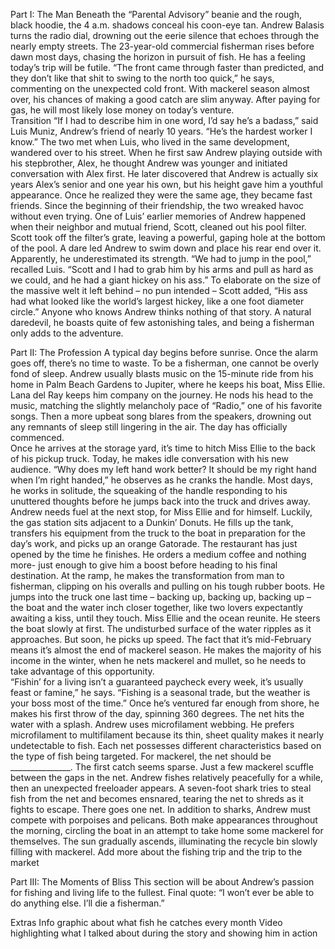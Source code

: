 Part I: The Man
Beneath the “Parental Advisory” beanie and the rough, black hoodie, the 4 a.m. shadows conceal his coon-eye tan. Andrew Balasis turns the radio dial, drowning out the eerie silence that echoes through the nearly empty streets. The 23-year-old commercial fisherman rises before dawn most days, chasing the horizon in pursuit of fish. He has a feeling today’s trip will be futile. 
“The front came through faster than predicted, and they don’t like that shit to swing to the north too quick,” he says, commenting on the unexpected cold front.
With mackerel season almost over, his chances of making a good catch are slim anyway. After paying for gas, he will most likely lose money on today’s venture.  
Transition
 “If I had to describe him in one word, I’d say he’s a badass,” said Luis Muniz, Andrew’s friend of nearly 10 years. “He’s the hardest worker I know.” 
The two met when Luis, who lived in the same development, wandered over to his street. When he first saw Andrew playing outside with his stepbrother, Alex, he thought Andrew was younger and initiated conversation with Alex first. He later discovered that Andrew is actually six years Alex’s senior and one year his own, but his height gave him a youthful appearance. Once he realized they were the same age, they became fast friends.
Since the beginning of their friendship, the two wreaked havoc without even trying. One of Luis’ earlier memories of Andrew happened when their neighbor and mutual friend, Scott, cleaned out his pool filter. Scott took off the filter’s grate, leaving a powerful, gaping hole at the bottom of the pool. A dare led Andrew to swim down and place his rear end over it. Apparently, he underestimated its strength.
“We had to jump in the pool,” recalled Luis. “Scott and I had to grab him by his arms and pull as hard as we could, and he had a giant hickey on his ass.”
To elaborate on the size of the massive welt it left behind – no pun intended – Scott  added, “His ass had what looked like the world’s largest hickey, like a one foot diameter circle.” 
Anyone who knows Andrew thinks nothing of that story. A natural daredevil, he boasts quite of few astonishing tales, and being a fisherman only adds to the adventure. 

Part II: The Profession
A typical day begins before sunrise. Once the alarm goes off, there’s no time to waste. To be a fisherman, one cannot be overly fond of sleep. Andrew usually blasts music on the 15-minute ride from his home in Palm Beach Gardens to Jupiter, where he keeps his boat, Miss Ellie. Lana del Ray keeps him company on the journey. He nods his head to the music, matching the slightly melancholy pace of “Radio,” one of his favorite songs. Then a more upbeat song blares from the speakers, drowning out any remnants of sleep still lingering in the air. The day has officially commenced.   
Once he arrives at the storage yard, it’s time to hitch Miss Ellie to the back of his pickup truck. Today, he makes idle conversation with his new audience. 
	“Why does my left hand work better? It should be my right hand when I’m right handed,” he observes as he cranks the handle. 
Most days, he works in solitude, the squeaking of the handle responding to his unuttered thoughts before he jumps back into the truck and drives away. 
Andrew needs fuel at the next stop, for Miss Ellie and for himself.  Luckily, the gas station sits adjacent to a Dunkin’ Donuts. He fills up the tank, transfers his equipment from the truck to the boat in preparation for the day’s work, and picks up an orange Gatorade. The restaurant has just opened by the time he finishes. He orders a medium coffee and nothing more- just enough to give him a boost before heading to his final destination. 
At the ramp, he makes the transformation from man to fisherman, clipping on his overalls and pulling on his tough rubber boots. He jumps into the truck one last time – backing up, backing up, backing up – the boat and the water inch closer together, like two lovers expectantly awaiting a kiss, until they touch. Miss Ellie and the ocean reunite. 
He steers the boat slowly at first. The undisturbed surface of the water ripples as it approaches. But soon, he picks up speed. The fact that it’s mid-February means it’s almost the end of mackerel season. He makes the majority of his income in the winter, when he nets mackerel and mullet, so he needs to take advantage of this opportunity.    
“Fishin’ for a living isn’t a guaranteed paycheck every week, it’s usually feast or famine,” he says.  “Fishing is a seasonal trade, but the weather is your boss most of the time.” 
Once he’s ventured far enough from shore, he makes his first throw of the day, spinning 360 degrees. The net hits the water with a splash. Andrew uses microfilament webbing. He prefers microfilament to multifilament because its thin, sheet quality makes it nearly undetectable to fish. Each net possesses different characteristics based on the type of fish being targeted. For mackerel, the net should be _______________. 
The first catch seems sparse. Just a few mackerel scuffle between the gaps in the net. Andrew fishes relatively peacefully for a while, then an unexpected freeloader appears. A seven-foot shark tries to steal fish from the net and becomes ensnared, tearing the net to shreds as it fights to escape.  There goes one net. 
In addition to sharks, Andrew must compete with porpoises and pelicans. Both make appearances throughout the morning, circling the boat in an attempt to take home some mackerel for themselves. 
The sun gradually ascends, illuminating the recycle bin slowly filling with mackerel. 
Add more about the fishing trip and the trip to the market 

Part III: The Moments of Bliss
This section will be about Andrew’s passion for fishing and living life to the fullest. 
Final quote: “I won’t ever be able to do anything else. I’ll die a fisherman.”




Extras
Info graphic about what fish he catches every month
Video highlighting what I talked about during the story and showing him in action
